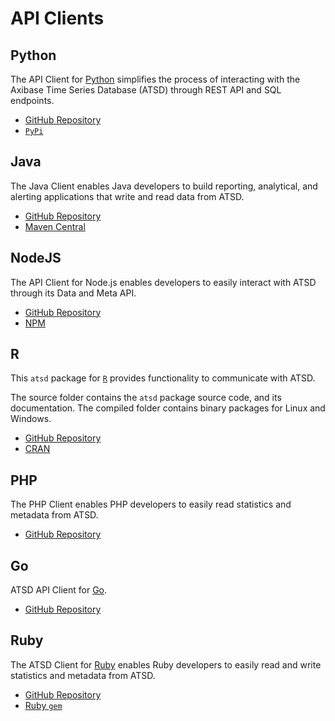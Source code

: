 # API Clients

## Python

The API Client for [Python](https://www.python.org/) simplifies the process of interacting with the Axibase Time Series Database (ATSD) through REST API and SQL endpoints.

* [GitHub Repository](https://github.com/axibase/atsd-api-python)
* [`PyPi`](https://pypi.python.org/pypi/atsd_client)

## Java

The Java Client enables Java developers to build reporting, analytical, and alerting applications that write and read data from ATSD.

* [GitHub Repository](https://github.com/axibase/atsd-api-java)
* [Maven Central](https://search.maven.org/#search%7Cga%7C1%7Ca%3A%22atsd-api-java%22)

## NodeJS

The API Client for Node.js enables developers to easily interact with ATSD through its Data and Meta API.

* [GitHub Repository](https://github.com/axibase/atsd-api-nodejs)
* [NPM](https://www.npmjs.com/package/atsd-api)

## R

This `atsd` package for [`R`](https://www.r-project.org) provides functionality to communicate with ATSD.

The source folder contains the `atsd` package source code, and its documentation. The compiled folder contains binary packages for Linux and Windows.

* [GitHub Repository](https://github.com/axibase/atsd-api-r)
* [CRAN](https://cran.r-project.org/web/packages/atsd/index.html)

## PHP

The PHP Client enables PHP developers to easily read statistics and metadata from ATSD.

* [GitHub Repository](https://github.com/axibase/atsd-api-php)

## Go

ATSD API Client for [Go](https://golang.org/).

* [GitHub Repository](https://github.com/axibase/atsd-api-go)

## Ruby

The ATSD Client for [Ruby](https://www.ruby-lang.org/) enables Ruby developers to easily read and write statistics and metadata from  ATSD.

* [GitHub Repository](https://github.com/axibase/atsd-api-ruby)
* [Ruby `gem`](https://rubygems.org/gems/atsd)
